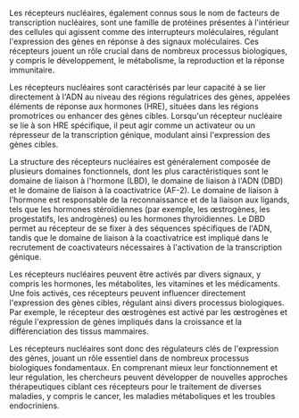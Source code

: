 Les récepteurs nucléaires, également connus sous le nom de facteurs de transcription nucléaires, sont une famille de protéines présentes à l'intérieur des cellules qui agissent comme des interrupteurs moléculaires, régulant l'expression des gènes en réponse à des signaux moléculaires. Ces récepteurs jouent un rôle crucial dans de nombreux processus biologiques, y compris le développement, le métabolisme, la reproduction et la réponse immunitaire.

Les récepteurs nucléaires sont caractérisés par leur capacité à se lier directement à l'ADN au niveau des régions régulatrices des gènes, appelées éléments de réponse aux hormones (HRE), situées dans les régions promotrices ou enhancer des gènes cibles. Lorsqu'un récepteur nucléaire se lie à son HRE spécifique, il peut agir comme un activateur ou un répresseur de la transcription génique, modulant ainsi l'expression des gènes cibles.

La structure des récepteurs nucléaires est généralement composée de plusieurs domaines fonctionnels, dont les plus caractéristiques sont le domaine de liaison à l'hormone (LBD), le domaine de liaison à l'ADN (DBD) et le domaine de liaison à la coactivatrice (AF-2). Le domaine de liaison à l'hormone est responsable de la reconnaissance et de la liaison aux ligands, tels que les hormones stéroïdiennes (par exemple, les œstrogènes, les progestatifs, les androgènes) ou les hormones thyroïdiennes. Le DBD permet au récepteur de se fixer à des séquences spécifiques de l'ADN, tandis que le domaine de liaison à la coactivatrice est impliqué dans le recrutement de coactivateurs nécessaires à l'activation de la transcription génique.

Les récepteurs nucléaires peuvent être activés par divers signaux, y compris les hormones, les métabolites, les vitamines et les médicaments. Une fois activés, ces récepteurs peuvent influencer directement l'expression des gènes cibles, régulant ainsi divers processus biologiques. Par exemple, le récepteur des œstrogènes est activé par les œstrogènes et régule l'expression de gènes impliqués dans la croissance et la différenciation des tissus mammaires.

Les récepteurs nucléaires sont donc des régulateurs clés de l'expression des gènes, jouant un rôle essentiel dans de nombreux processus biologiques fondamentaux. En comprenant mieux leur fonctionnement et leur régulation, les chercheurs peuvent développer de nouvelles approches thérapeutiques ciblant ces récepteurs pour le traitement de diverses maladies, y compris le cancer, les maladies métaboliques et les troubles endocriniens.